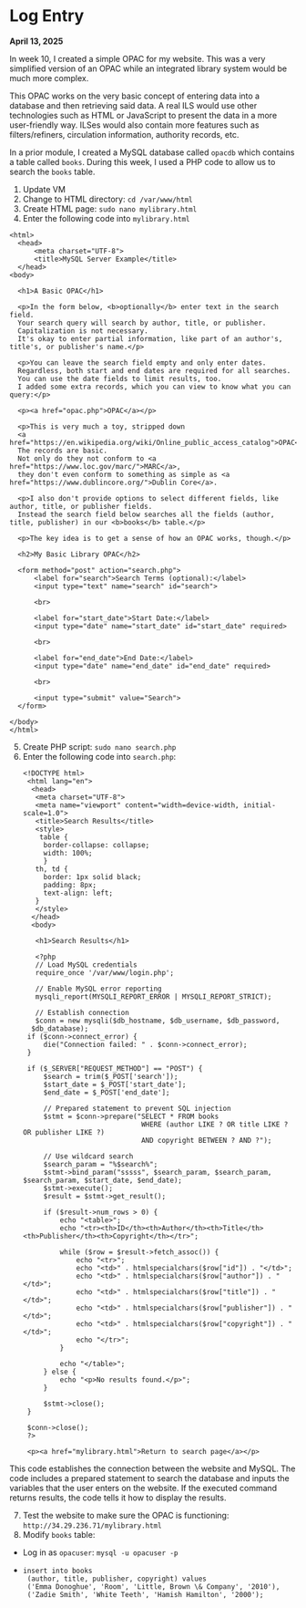 # Log Entry
**April 13, 2025**

In week 10, I created a simple OPAC for my website. This was a very simplified version of an OPAC while an integrated library system would be much more complex. 

This OPAC works on the very basic concept of entering data into a database and then retrieving said data. A real ILS would use other technologies such as HTML or JavaScript to present the data in a more user-friendly way. ILSes would also contain more features such as filters/refiners, circulation information, authority records, etc.

In a prior module, I created a MySQL database called `opacdb` which contains a table called `books`. During this week, I used a PHP code to allow us to search the `books` table.

1. Update VM
2. Change to HTML directory: `cd /var/www/html`
3. Create HTML page: `sudo nano mylibrary.html`
4. Enter the following code into `mylibrary.html`
  ``` <!DOCTYPE html>
<html>
    <head>
        <meta charset="UTF-8">
        <title>MySQL Server Example</title>
    </head>
<body>

    <h1>A Basic OPAC</h1>

    <p>In the form below, <b>optionally</b> enter text in the search field.
    Your search query will search by author, title, or publisher.
    Capitalization is not necessary.
    It's okay to enter partial information, like part of an author's, title's, or publisher's name.</p>

    <p>You can leave the search field empty and only enter dates.
    Regardless, both start and end dates are required for all searches.
    You can use the date fields to limit results, too.
    I added some extra records, which you can view to know what you can query:</p>

    <p><a href="opac.php">OPAC</a></p>

    <p>This is very much a toy, stripped down
    <a href="https://en.wikipedia.org/wiki/Online_public_access_catalog">OPAC</a>.
    The records are basic.
    Not only do they not conform to <a href="https://www.loc.gov/marc/">MARC</a>,
    they don't even conform to something as simple as <a href="https://www.dublincore.org/">Dublin Core</a>.

    <p>I also don't provide options to select different fields, like author, title, or publisher fields.
    Instead the search field below searches all the fields (author, title, publisher) in our <b>books</b> table.</p>

    <p>The key idea is to get a sense of how an OPAC works, though.</p>

    <h2>My Basic Library OPAC</h2>

    <form method="post" action="search.php">
        <label for="search">Search Terms (optional):</label>
        <input type="text" name="search" id="search">
        
        <br>
        
        <label for="start_date">Start Date:</label>
        <input type="date" name="start_date" id="start_date" required>
        
        <br>
        
        <label for="end_date">End Date:</label>
        <input type="date" name="end_date" id="end_date" required>
        
        <br>
        
        <input type="submit" value="Search">
    </form>

</body>
</html>
```
5. Create PHP script: `sudo nano search.php`
6. Enter the following code into `search.php`:
   ```
   <!DOCTYPE html>
    <html lang="en">
     <head>
      <meta charset="UTF-8">
      <meta name="viewport" content="width=device-width, initial-scale=1.0">
      <title>Search Results</title>
      <style>
       table {
        border-collapse: collapse;
        width: 100%;
        }
      th, td {
        border: 1px solid black;
        padding: 8px;
        text-align: left;
      }
      </style>
     </head>
     <body>

      <h1>Search Results</h1>

      <?php
      // Load MySQL credentials
      require_once '/var/www/login.php';

      // Enable MySQL error reporting
      mysqli_report(MYSQLI_REPORT_ERROR | MYSQLI_REPORT_STRICT);

      // Establish connection
      $conn = new mysqli($db_hostname, $db_username, $db_password, 
     $db_database);
    if ($conn->connect_error) {
        die("Connection failed: " . $conn->connect_error);
    }

    if ($_SERVER["REQUEST_METHOD"] == "POST") {
        $search = trim($_POST['search']);
        $start_date = $_POST['start_date'];
        $end_date = $_POST['end_date'];

        // Prepared statement to prevent SQL injection
        $stmt = $conn->prepare("SELECT * FROM books 
                                WHERE (author LIKE ? OR title LIKE ? OR publisher LIKE ?) 
                                AND copyright BETWEEN ? AND ?");

        // Use wildcard search
        $search_param = "%$search%";
        $stmt->bind_param("sssss", $search_param, $search_param, $search_param, $start_date, $end_date);
        $stmt->execute();
        $result = $stmt->get_result();

        if ($result->num_rows > 0) {
            echo "<table>";
            echo "<tr><th>ID</th><th>Author</th><th>Title</th><th>Publisher</th><th>Copyright</th></tr>";

            while ($row = $result->fetch_assoc()) {
                echo "<tr>";
                echo "<td>" . htmlspecialchars($row["id"]) . "</td>";
                echo "<td>" . htmlspecialchars($row["author"]) . "</td>";
                echo "<td>" . htmlspecialchars($row["title"]) . "</td>";
                echo "<td>" . htmlspecialchars($row["publisher"]) . "</td>";
                echo "<td>" . htmlspecialchars($row["copyright"]) . "</td>";
                echo "</tr>";
            }

            echo "</table>";
        } else {
            echo "<p>No results found.</p>";
        }

        $stmt->close();
    }

    $conn->close();
    ?>

    <p><a href="mylibrary.html">Return to search page</a></p>

</body>
</html>

This code establishes the connection between the website and MySQL. The code includes a prepared statement to search the database and inputs the variables that the user enters on the website. If the executed command returns results, the code tells it how to display the results.

7. Test the website to make sure the OPAC is functioning: `http://34.29.236.71/mylibrary.html`
8. Modify `books` table:
  * Log in as `opacuser`: `mysql -u opacuser -p`
  * ```
    insert into books
     (author, title, publisher, copyright) values
     ('Emma Donoghue', 'Room', 'Little, Brown \& Company', '2010'),
     ('Zadie Smith', 'White Teeth', 'Hamish Hamilton', '2000');
    ```
